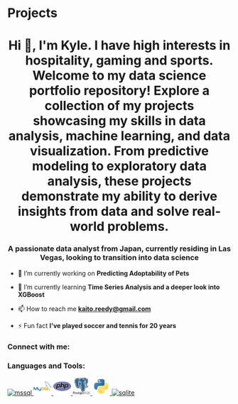 # Projects

<h1 align="center">Hi 👋, I'm Kyle. I have high interests in hospitality, gaming and sports. Welcome to my data science portfolio repository! Explore a collection of my projects showcasing my skills in data analysis, machine learning, and data visualization. From predictive modeling to exploratory data analysis, these projects demonstrate my ability to derive insights from data and solve real-world problems. </h1>
<h3 align="center">A passionate data analyst from Japan, currently residing in Las Vegas, looking to transition into data science</h3>

- 🔭 I’m currently working on **Predicting Adoptability of Pets**

- 🌱 I’m currently learning **Time Series Analysis and a deeper look into XGBoost**

- 📫 How to reach me **kaito.reedy@gmail.com**

- ⚡ Fun fact **I've played soccer and tennis for 20 years**

<h3 align="left">Connect with me:</h3>
<p align="left">
</p>

<h3 align="left">Languages and Tools:</h3>
<p align="left"> <a href="https://www.microsoft.com/en-us/sql-server" target="_blank" rel="noreferrer"> <img src="https://www.svgrepo.com/show/303229/microsoft-sql-server-logo.svg" alt="mssql" width="40" height="40"/> </a> <a href="https://www.mysql.com/" target="_blank" rel="noreferrer"> <img src="https://raw.githubusercontent.com/devicons/devicon/master/icons/mysql/mysql-original-wordmark.svg" alt="mysql" width="40" height="40"/> </a> <a href="https://www.php.net" target="_blank" rel="noreferrer"> <img src="https://raw.githubusercontent.com/devicons/devicon/master/icons/php/php-original.svg" alt="php" width="40" height="40"/> </a> <a href="https://www.postgresql.org" target="_blank" rel="noreferrer"> <img src="https://raw.githubusercontent.com/devicons/devicon/master/icons/postgresql/postgresql-original-wordmark.svg" alt="postgresql" width="40" height="40"/> </a> <a href="https://www.python.org" target="_blank" rel="noreferrer"> <img src="https://raw.githubusercontent.com/devicons/devicon/master/icons/python/python-original.svg" alt="python" width="40" height="40"/> </a> <a href="https://www.sqlite.org/" target="_blank" rel="noreferrer"> <img src="https://www.vectorlogo.zone/logos/sqlite/sqlite-icon.svg" alt="sqlite" width="40" height="40"/> </a> </p>
